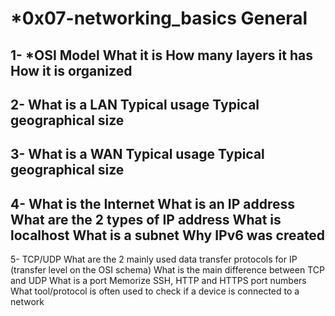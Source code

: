 *0x07-networking_basics
General
=======
1- *OSI Model
What it is
How many layers it has
How it is organized
-------------------
2- What is a LAN
Typical usage
Typical geographical size
-------------------------
3- What is a WAN
Typical usage
Typical geographical size
-------------------------
4- What is the Internet
What is an IP address
What are the 2 types of IP address
What is localhost
What is a subnet
Why IPv6 was created
--------------------
5- TCP/UDP
What are the 2 mainly used data transfer protocols for IP (transfer level on the OSI schema)
What is the main difference between TCP and UDP
What is a port
Memorize SSH, HTTP and HTTPS port numbers
What tool/protocol is often used to check if a device is connected to a network
